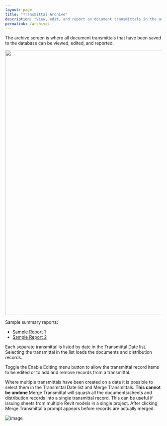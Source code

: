 ```yaml
---
layout: page
title: "Transmittal Archive"  
description: "View, edit, and report on document transmittals in the archive screen with merge capabilities and sample reports"
permalink: /archive/
---
```

The archive screen is where all document transmittals that have been saved to the database can be viewed, edited, and reported.

<img src="assets/images/ArchiveView.png" width="850" >

Sample summary reports: 
- [Sample Report 1](https://github.com/russgreen/Transmittal/blob/c7fdffdd12050c8f0e3a58e386e9d8e5d9843659/SampleReports/Alternative%20Sample%201/TransmittalSummary.pdf)
- [Sample Report 2](https://github.com/russgreen/Transmittal/blob/c7fdffdd12050c8f0e3a58e386e9d8e5d9843659/SampleReports/Alternative%20Sample%202/TransmittalSummary.pdf)

Each separate transmittal is listed by date in the Transmittal Date list.  Selecting the transmittal in the list loads the documents and distribution records. 

Toggle the Enable Editing menu button to allow the transmittal record items to be edited or to add and remove records from a transmittal.  

Where multiple transmittals have been created on a date it is possible to select them in the Transmittal Date list and Merge Transmittals. **This cannot be undone** Merge Transmittal will squash all the documents/sheets and distribution records into a single transmittal record. This can be useful if issuing sheets from multiple Revit models in a single project. After clicking Merge Transmittal a prompt appears before records are actually merged.

![image](https://user-images.githubusercontent.com/1886088/178135252-0847442a-d1e3-41b9-a11f-ae7955d880d1.png)


